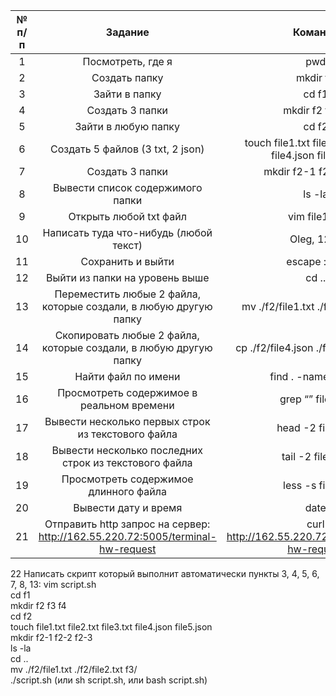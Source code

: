 № п/п | Задание  | Команда
|:-----:| :---------:|:---------:
1 | Посмотреть, где я | pwd
2 | Создать папку | mkdir f1
3 | Зайти в папку | cd f1
4 | Создать 3 папки | mkdir f2 f3 f4
5 | Зайти в любую папку | cd f2
6 | Создать 5 файлов (3 txt, 2 json) | touch file1.txt file2.txt file3.txt file4.json file5.json
7 | Создать 3 папки | mkdir f2-1 f2-2 f2-3
8 | Вывести список содержимого папки | ls -la
9 | Открыть любой txt файл | vim file1.txt
10 | Написать туда что-нибудь (любой текст) | Oleg, 123"
11 | Сохранить и выйти | escape :wq"
12 | Выйти из папки на уровень выше | cd ..
13 | Переместить любые 2 файла, которые создали, в любую другую папку | mv ./f2/file1.txt ./f2/file2.txt f3/
14 | Скопировать любые 2 файла, которые создали, в любую другую папку | cp ./f2/file4.json ./f2/file5.json f4/
15 | Найти файл по имени | find . -name “file*”
16 | Просмотреть содержимое в реальном времени | grep “” file1.txt
17 | Вывести несколько первых строк из текстового файла | head -2 file1.txt
18 | Вывести несколько последних строк из текстового файла | tail -2 file1.txt
19 | Просмотреть содержимое длинного файла | less -s file.txt
20 | Вывести дату и время | date
21 | Отправить http запрос на сервер: http://162.55.220.72:5005/terminal-hw-request | curl http://162.55.220.72:5005/terminal-hw-request

22 Написать скрипт который выполнит автоматически пункты 3, 4, 5, 6, 7, 8, 13:
vim script.sh  
cd f1  
mkdir f2 f3 f4  
cd f2  
touch file1.txt file2.txt file3.txt file4.json file5.json  
mkdir f2-1 f2-2 f2-3  
ls -la  
cd ..  
mv ./f2/file1.txt ./f2/file2.txt f3/  
./script.sh (или sh script.sh, или bash script.sh)  
